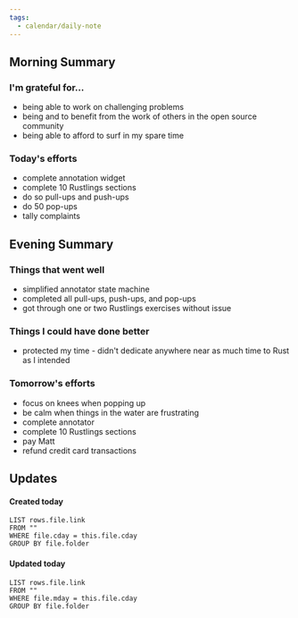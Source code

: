```yaml
---
tags:
  - calendar/daily-note
---
```


## Morning Summary

### I'm grateful for...

- being able to work on challenging problems
- being and to benefit from the work of others in the open source community
- being able to afford to surf in my spare time

### Today's efforts

- complete annotation widget
- complete 10 Rustlings sections
- do so pull-ups and push-ups
- do 50 pop-ups
- tally complaints

## Evening Summary

### Things that went well

- simplified annotator state machine
- completed all pull-ups, push-ups, and pop-ups
- got through one or two Rustlings exercises without issue

### Things I could have done better

- protected my time - didn't dedicate anywhere near as much time to Rust as I intended

### Tomorrow's efforts

- focus on knees when popping up
- be calm when things in the water are frustrating
- complete annotator
- complete 10 Rustlings sections
- pay Matt
- refund credit card transactions

## Updates

#### Created today

```dataview
LIST rows.file.link
FROM ""
WHERE file.cday = this.file.cday
GROUP BY file.folder
```

#### Updated today

```dataview
LIST rows.file.link
FROM ""
WHERE file.mday = this.file.cday
GROUP BY file.folder
```

